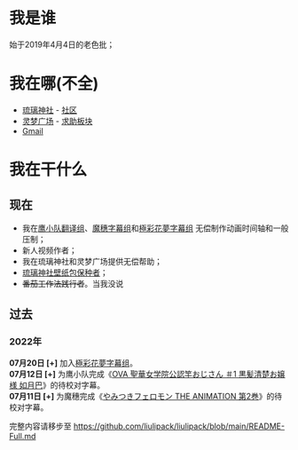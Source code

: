 # 我是谁
始于2019年4月4日的老色批；

# 我在哪(不全)
- [琉璃神社](https://www.hacg.cat/wp/bbs/profile/76554) - [社区](https://www.hacg.me/wp/bbs)
- [灵梦广场](https://acg.is/u/LiuliPack) - [求助板块](https://acg.is/t/wanted)
- [Gmail](mailto:liulipack@gmail.com)

# 我在干什么

## 现在
- 我在[鹰小队翻译组](https://taka-sub.github.io)、[魔穗字幕组](https://sukebei.nyaa.si/user/Maho-subs)和[極彩花夢字幕组](https://kyokusai.com) 无偿制作动画时间轴和一般压制；
- 新人视频作者；
- 我在琉璃神社和灵梦广场提供无偿帮助；
- [琉璃神社壁纸包保种者](HACGWallpaperSet.md)；
- ~~番茄工作法践行者~~。当我没说

## 过去

### 2022年
**07月20日 [+]** 加入[極彩花夢字幕组](https://kyokusai.com)。  
**07月12日 [+]** 为鹰小队完成《[OVA 聖華女学院公認竿おじさん ＃1 黒髪清楚お嬢様 如月巴](http://www.getchu.com/soft.phtml?id=1177909)》的待校对字幕。  
**07月11日 [+]** 为魔穗完成《[やみつきフェロモン THE ANIMATION 第2巻](http://www.getchu.com/soft.phtml?id=1155604)》的待校对字幕。

完整内容请移步至 https://github.com/liulipack/liulipack/blob/main/README-Full.md